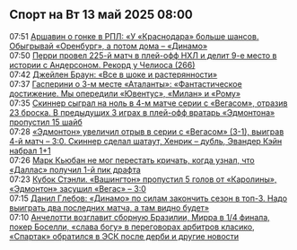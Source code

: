 <h2>Спорт на Вт 13 май 2025 08:00</h2><!--2025-05-13 07:51:00-->
<div class="rssn">
  <div><span class="smaller gray hspace">07:51</span> <a class="nodecor" href="https://www.sports.ru/football/1116741384-arshavin-o-gonke-v-rpl-u-krasnodara-bolshe-shansov-obygryvaj-orenburg-.html?">Аршавин о гонке в РПЛ: «У «Краснодара» больше шансов. Обыгрывай «Оренбург», а потом дома – «Динамо»</a></div>
</div>
<div class="rssn">
  <div><span class="smaller gray hspace">07:50</span> <a class="nodecor" href="https://www.sports.ru/hockey/1116741385-perri-provel-225-j-match-v-plej-off-nxl-i-delit-9-e-mesto-v-istorii-s-.html?">Перри провел 225-й матч в плей-офф НХЛ и делит 9-е место в истории с Андерсоном. Рекорд у Челиоса (266)</a></div>
</div>
<div class="rssn">
  <div><span class="smaller gray hspace">07:42</span> <a class="nodecor" href="https://www.sports.ru/basketball/1116741379-dzhejlen-braun-vse-v-shoke-i-rasteryannosti.html?">Джейлен Браун: «Все в шоке и растерянности»</a></div>
</div>
<div class="rssn">
  <div><span class="smaller gray hspace">07:37</span> <a class="nodecor" href="https://www.sports.ru/football/1116741377-gasperini-o-3-m-meste-atalanty-fantasticheskoe-dostizhenie-my-operedil.html?">Гасперини о 3-м месте «Аталанты»: «Фантастическое достижение. Мы опередили «Ювентус», «Милан» и «Рому»</a></div>
</div>
<div class="rssn">
  <div><span class="smaller gray hspace">07:35</span> <a class="nodecor" href="https://www.sports.ru/hockey/1116741381-skinner-sdelal-shataut-v-4-m-matche-serii-s-vegasom-otraziv-23-broska-.html?">Скиннер сыграл на ноль в 4-м матче серии с «Вегасом», отразив 23 броска. В предыдущих 3 играх в плей-офф вратарь «Эдмонтона» пропустил 15 шайб</a></div>
</div>
<div class="rssn">
  <div><span class="smaller gray hspace">07:28</span> <a class="nodecor" href="https://www.sports.ru/hockey/1116741378-edmonton-uvelichil-otryv-v-serii-s-vegasom-3-1-vyigrav-4-j-match-30-sk.html?">«Эдмонтон» увеличил отрыв в серии с «Вегасом» (3-1), выиграв 4-й матч – 3:0. Скиннер сделал шатаут, Хенрик – дубль, Эвандер Кэйн набрал 1+1</a></div>
</div>
<div class="rssn">
  <div><span class="smaller gray hspace">07:26</span> <a class="nodecor" href="https://www.sports.ru/basketball/1116741376-mark-kyuban-ne-mog-perestat-krichat-kogda-uznal-chto-dallas-poluchil-1.html?">Марк Кьюбан не мог перестать кричать, когда узнал, что «Даллас» получил 1-й пик драфта</a></div>
</div>
<div class="rssn">
  <div><span class="smaller gray hspace">07:23</span> <a class="nodecor" href="https://www.sports.ru/hockey/1116740647-kubok-stenli-vashington-sygraet-s-karolinoj.html?">Кубок Стэнли. «Вашингтон» пропустил 5 голов от «Каролины», «Эдмонтон» засушил «Вегас» – 3:0</a></div>
</div>
<div class="rssn">
  <div><span class="smaller gray hspace">07:15</span> <a class="nodecor" href="https://www.sports.ru/football/1116741373-danil-glebov-dinamo-po-silam-zakonchit-sezon-v-top-3-nado-vyigrat-dva-.html?">Данил Глебов: «Динамо» по силам закончить сезон в топ-3. Надо выиграть два последних матча, а там видно будет»</a></div>
</div>
<div class="rssn">
  <div><span class="smaller gray hspace">07:10</span> <a class="nodecor" href="https://www.sports.ru/basketball/1116740823-utrennij-dajdzhest.html?">Анчелотти возглавит сборную Бразилии, Мирра в 1/4 финала, покер Боселли, «слава богу» в переговорах арбитров класико, «Спартак» обратился в ЭСК после дерби и другие новости</a></div>
</div>